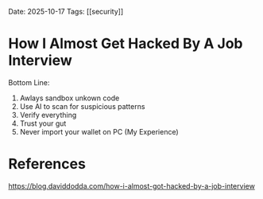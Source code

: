 Date: 2025-10-17
Tags: [[security]]

# How I Almost Get Hacked By A Job Interview

Bottom Line:
1. Awlays sandbox unkown code
2. Use AI to scan for suspicious patterns
3. Verify everything
4. Trust your gut
5. Never import your wallet on PC (My Experience)

# References
https://blog.daviddodda.com/how-i-almost-got-hacked-by-a-job-interview